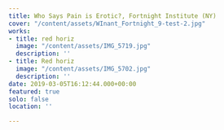 ```yaml
---
title: Who Says Pain is Erotic?, Fortnight Institute (NY)
cover: "/content/assets/WInant_Fortnight_9-test-2.jpg"
works:
- title: red horiz
  image: "/content/assets/IMG_5719.jpg"
  description: ''
- title: Red horiz
  image: "/content/assets/IMG_5702.jpg"
  description: ''
date: 2019-03-05T16:12:44.000+00:00
featured: true
solo: false
location: ''

---
```

